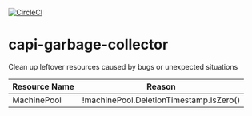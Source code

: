 [![CircleCI](https://dl.circleci.com/status-badge/img/gh/giantswarm/capg-garbage-collector/tree/main.svg?style=svg)](https://dl.circleci.com/status-badge/redirect/gh/giantswarm/capg-garbage-collector/tree/main)

# capi-garbage-collector

Clean up leftover resources caused by bugs or unexpected situations

| Resource Name      | Reason |
| :---        |    :----:   |
| MachinePool      | !machinePool.DeletionTimestamp.IsZero()       |
